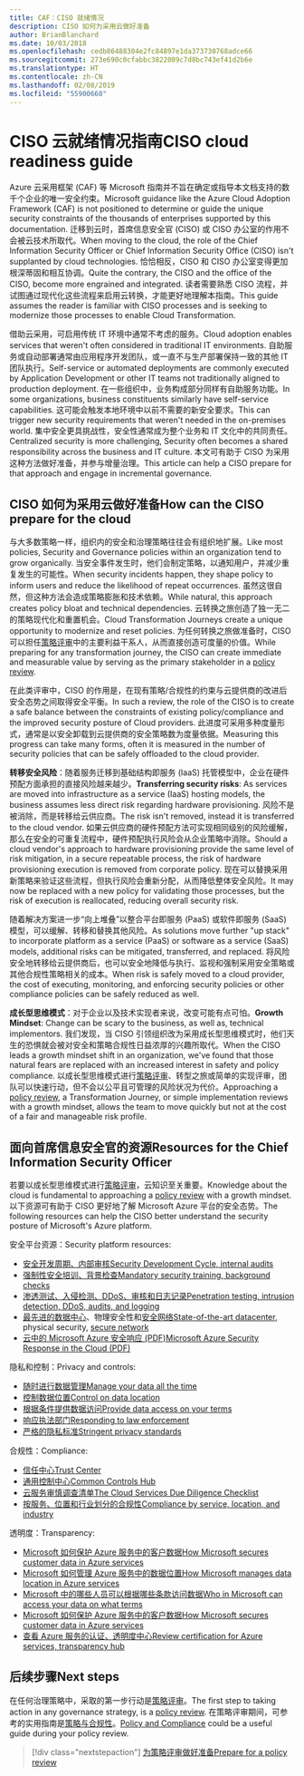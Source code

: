 ```yaml
---
title: CAF：CISO 就绪情况
description: CISO 如何为采用云做好准备
author: BrianBlanchard
ms.date: 10/03/2018
ms.openlocfilehash: cedb86488304e2fc84897e1da373730768adce66
ms.sourcegitcommit: 273e690c0cfabbc3822089c7d8bc743ef41d2b6e
ms.translationtype: HT
ms.contentlocale: zh-CN
ms.lasthandoff: 02/08/2019
ms.locfileid: "55900668"
---
```

# <a name="ciso-cloud-readiness-guide"></a><span data-ttu-id="7a7ca-103">CISO 云就绪情况指南</span><span class="sxs-lookup"><span data-stu-id="7a7ca-103">CISO cloud readiness guide</span></span>

<span data-ttu-id="7a7ca-104">Azure 云采用框架 (CAF) 等 Microsoft 指南并不旨在确定或指导本文档支持的数千个企业的唯一安全约束。</span><span class="sxs-lookup"><span data-stu-id="7a7ca-104">Microsoft guidance like the Azure Cloud Adoption Framework (CAF) is not positioned to determine or guide the unique security constraints of the thousands of enterprises supported by this documentation.</span></span> <span data-ttu-id="7a7ca-105">迁移到云时，首席信息安全官 (CISO) 或 CISO 办公室的作用不会被云技术所取代。</span><span class="sxs-lookup"><span data-stu-id="7a7ca-105">When moving to the cloud, the role of the Chief Information Security Officer or Chief Information Security Office (CISO) isn't supplanted by cloud technologies.</span></span> <span data-ttu-id="7a7ca-106">恰恰相反，CISO 和 CISO 办公室变得更加根深蒂固和相互协调。</span><span class="sxs-lookup"><span data-stu-id="7a7ca-106">Quite the contrary, the CISO and the office of the CISO, become more engrained and integrated.</span></span> <span data-ttu-id="7a7ca-107">读者需要熟悉 CISO 流程，并试图通过现代化这些流程来启用云转换，才能更好地理解本指南。</span><span class="sxs-lookup"><span data-stu-id="7a7ca-107">This guide assumes the reader is familiar with CISO processes and is seeking to modernize those processes to enable Cloud Transformation.</span></span>

<span data-ttu-id="7a7ca-108">借助云采用，可启用传统 IT 环境中通常不考虑的服务。</span><span class="sxs-lookup"><span data-stu-id="7a7ca-108">Cloud adoption enables services that weren't often considered in traditional IT environments.</span></span> <span data-ttu-id="7a7ca-109">自助服务或自动部署通常由应用程序开发团队，或一直不与生产部署保持一致的其他 IT 团队执行。</span><span class="sxs-lookup"><span data-stu-id="7a7ca-109">Self-service or automated deployments are commonly executed by Application Development or other IT teams not traditionally aligned to production deployment.</span></span> <span data-ttu-id="7a7ca-110">在一些组织中，业务构成部分同样有自助服务功能。</span><span class="sxs-lookup"><span data-stu-id="7a7ca-110">In some organizations, business constituents similarly have self-service capabilities.</span></span> <span data-ttu-id="7a7ca-111">这可能会触发本地环境中以前不需要的新安全要求。</span><span class="sxs-lookup"><span data-stu-id="7a7ca-111">This can trigger new security requirements that weren't needed in the on-premises world.</span></span> <span data-ttu-id="7a7ca-112">集中安全更具挑战性，安全性通常成为整个业务和 IT 文化中的共同责任。</span><span class="sxs-lookup"><span data-stu-id="7a7ca-112">Centralized security is more challenging, Security often becomes a shared responsibility across the business and IT culture.</span></span> <span data-ttu-id="7a7ca-113">本文可有助于 CISO 为采用这种方法做好准备，并参与增量治理。</span><span class="sxs-lookup"><span data-stu-id="7a7ca-113">This article can help a CISO prepare for that approach and engage in incremental governance.</span></span>

## <a name="how-can-the-ciso-prepare-for-the-cloud"></a><span data-ttu-id="7a7ca-114">CISO 如何为采用云做好准备</span><span class="sxs-lookup"><span data-stu-id="7a7ca-114">How can the CISO prepare for the cloud</span></span>

<span data-ttu-id="7a7ca-115">与大多数策略一样，组织内的安全和治理策略往往会有组织地扩展。</span><span class="sxs-lookup"><span data-stu-id="7a7ca-115">Like most policies, Security and Governance policies within an organization tend to grow organically.</span></span> <span data-ttu-id="7a7ca-116">当安全事件发生时，他们会制定策略，以通知用户，并减少重复发生的可能性。</span><span class="sxs-lookup"><span data-stu-id="7a7ca-116">When security incidents happen, they shape policy to inform users and reduce the likelihood of repeat occurrences.</span></span> <span data-ttu-id="7a7ca-117">虽然这很自然，但这种方法会造成策略膨胀和技术依赖。</span><span class="sxs-lookup"><span data-stu-id="7a7ca-117">While natural, this approach creates policy bloat and technical dependencies.</span></span> <span data-ttu-id="7a7ca-118">云转换之旅创造了独一无二的策略现代化和重置机会。</span><span class="sxs-lookup"><span data-stu-id="7a7ca-118">Cloud Transformation Journeys create a unique opportunity to modernize and reset policies.</span></span> <span data-ttu-id="7a7ca-119">为任何转换之旅做准备时，CISO 可以担任[策略评审](./what-is-a-cloud-policy-review.md)中的主要利益干系人，从而直接创造可度量的价值。</span><span class="sxs-lookup"><span data-stu-id="7a7ca-119">While preparing for any transformation journey, the CISO can create immediate and measurable value by serving as the primary stakeholder in a [policy review](./what-is-a-cloud-policy-review.md).</span></span>

<span data-ttu-id="7a7ca-120">在此类评审中，CISO 的作用是，在现有策略/合规性的约束与云提供商的改进后安全态势之间取得安全平衡。</span><span class="sxs-lookup"><span data-stu-id="7a7ca-120">In such a review, the role of the CISO is to create a safe balance between the constraints of existing policy/compliance and the improved security posture of Cloud providers.</span></span> <span data-ttu-id="7a7ca-121">此进度可采用多种度量形式，通常是以安全卸载到云提供商的安全策略数为度量依据。</span><span class="sxs-lookup"><span data-stu-id="7a7ca-121">Measuring this progress can take many forms, often it is measured in the number of security policies that can be safely offloaded to the cloud provider.</span></span>

<span data-ttu-id="7a7ca-122">**转移安全风险**：随着服务迁移到基础结构即服务 (IaaS) 托管模型中，企业在硬件预配方面承担的直接风险越来越少。</span><span class="sxs-lookup"><span data-stu-id="7a7ca-122">**Transferring security risks**: As services are moved into infrastructure as a service (IaaS) hosting models, the business assumes less direct risk regarding hardware provisioning.</span></span> <span data-ttu-id="7a7ca-123">风险不是被消除，而是转移给云供应商。</span><span class="sxs-lookup"><span data-stu-id="7a7ca-123">The risk isn't removed, instead it is transferred to the cloud vendor.</span></span> <span data-ttu-id="7a7ca-124">如果云供应商的硬件预配方法可实现相同级别的风险缓解，那么在安全的可重复流程中，硬件预配执行风险会从企业策略中消除。</span><span class="sxs-lookup"><span data-stu-id="7a7ca-124">Should a cloud vendor's approach to hardware provisioning provide the same level of risk mitigation, in a secure repeatable process, the risk of hardware provisioning execution is removed from corporate policy.</span></span> <span data-ttu-id="7a7ca-125">现在可以替换采用新策略来验证这些流程，但执行风险会重新分配，从而降低整体安全风险。</span><span class="sxs-lookup"><span data-stu-id="7a7ca-125">It may now be replaced with a new policy for validating those processes, but the risk of execution is reallocated, reducing overall security risk.</span></span>

<span data-ttu-id="7a7ca-126">随着解决方案进一步“向上堆叠”以整合平台即服务 (PaaS) 或软件即服务 (SaaS) 模型，可以缓解、转移和替换其他风险。</span><span class="sxs-lookup"><span data-stu-id="7a7ca-126">As solutions move further "up stack" to incorporate platform as a service (PaaS) or software as a service (SaaS) models, additional risks can be mitigated, transferred, and replaced.</span></span> <span data-ttu-id="7a7ca-127">将风险安全地转移给云提供商后，也可以安全地降低与执行、监视和强制采用安全策略或其他合规性策略相关的成本。</span><span class="sxs-lookup"><span data-stu-id="7a7ca-127">When risk is safely moved to a cloud provider, the cost of executing, monitoring, and enforcing security policies or other compliance policies can be safely reduced as well.</span></span>

<span data-ttu-id="7a7ca-128">**成长型思维模式**：对于企业以及技术实现者来说，改变可能有点可怕。</span><span class="sxs-lookup"><span data-stu-id="7a7ca-128">**Growth Mindset**: Change can be scary to the business, as well as, technical implementors.</span></span> <span data-ttu-id="7a7ca-129">我们发现，当 CISO 引领组织改为采用成长型思维模式时，他们天生的恐惧就会被对安全和策略合规性日益浓厚的兴趣所取代。</span><span class="sxs-lookup"><span data-stu-id="7a7ca-129">When the CISO leads a growth mindset shift in an organization, we've found that those natural fears are replaced with an increased interest in safety and policy compliance.</span></span> <span data-ttu-id="7a7ca-130">以成长型思维模式进行[策略评审](./what-is-a-cloud-policy-review.md)、转型之旅或简单的实现评审，团队可以快速行动，但不会以公平且可管理的风险状况为代价。</span><span class="sxs-lookup"><span data-stu-id="7a7ca-130">Approaching a [policy review](./what-is-a-cloud-policy-review.md), a Transformation Journey, or simple implementation reviews with a growth mindset, allows the team to move quickly but not at the cost of a fair and manageable risk profile.</span></span>

## <a name="resources-for-the-chief-information-security-officer"></a><span data-ttu-id="7a7ca-131">面向首席信息安全官的资源</span><span class="sxs-lookup"><span data-stu-id="7a7ca-131">Resources for the Chief Information Security Officer</span></span>

<span data-ttu-id="7a7ca-132">若要以成长型思维模式进行[策略评审](./what-is-a-cloud-policy-review.md)，云知识至关重要。</span><span class="sxs-lookup"><span data-stu-id="7a7ca-132">Knowledge about the cloud is fundamental to approaching a [policy review](./what-is-a-cloud-policy-review.md) with a growth mindset.</span></span> <span data-ttu-id="7a7ca-133">以下资源可有助于 CISO 更好地了解 Microsoft Azure 平台的安全态势。</span><span class="sxs-lookup"><span data-stu-id="7a7ca-133">The following resources can help the CISO better understand the security posture of Microsoft's Azure platform.</span></span>

<span data-ttu-id="7a7ca-134">安全平台资源：</span><span class="sxs-lookup"><span data-stu-id="7a7ca-134">Security platform resources:</span></span>

* [<span data-ttu-id="7a7ca-135">安全开发周期、内部审核</span><span class="sxs-lookup"><span data-stu-id="7a7ca-135">Security Development Cycle, internal audits</span></span>](https://www.microsoft.com/sdl/)
* [<span data-ttu-id="7a7ca-136">强制性安全培训、背景检查</span><span class="sxs-lookup"><span data-stu-id="7a7ca-136">Mandatory security training, background checks</span></span>](https://downloads.cloudsecurityalliance.org/star/self-assessment/StandardResponsetoRequestforInformationWindowsAzureSecurityPrivacy.docx)
* [<span data-ttu-id="7a7ca-137">渗透测试、入侵检测、DDoS、审核和日志记录</span><span class="sxs-lookup"><span data-stu-id="7a7ca-137">Penetration testing, intrusion detection, DDoS, audits, and logging</span></span>](https://www.microsoft.com/trustcenter/Security/AuditingAndLogging)
* <span data-ttu-id="7a7ca-138">[最先进的数据中心](https://www.microsoft.com/cloud-platform/global-datacenters)、物理安全性和[安全网络](/azure/security/security-network-overview)</span><span class="sxs-lookup"><span data-stu-id="7a7ca-138">[State-of-the-art datacenter](https://www.microsoft.com/cloud-platform/global-datacenters), physical security, [secure network](/azure/security/security-network-overview)</span></span>
* [<span data-ttu-id="7a7ca-139">云中的 Microsoft Azure 安全响应 (PDF)</span><span class="sxs-lookup"><span data-stu-id="7a7ca-139">Microsoft Azure Security Response in the Cloud (PDF)</span></span>](http://aka.ms/SecurityResponsePaper)

<span data-ttu-id="7a7ca-140">隐私和控制：</span><span class="sxs-lookup"><span data-stu-id="7a7ca-140">Privacy and controls:</span></span>

* [<span data-ttu-id="7a7ca-141">随时进行数据管理</span><span class="sxs-lookup"><span data-stu-id="7a7ca-141">Manage your data all the time</span></span>](https://www.microsoft.com/trustcenter/Privacy/You-own-your-data)
* [<span data-ttu-id="7a7ca-142">控制数据位置</span><span class="sxs-lookup"><span data-stu-id="7a7ca-142">Control on data location</span></span>](https://www.microsoft.com/trustcenter/Privacy/Where-your-data-is-located)
* [<span data-ttu-id="7a7ca-143">根据条件提供数据访问</span><span class="sxs-lookup"><span data-stu-id="7a7ca-143">Provide data access on your terms</span></span>](https://www.microsoft.com/trustcenter/Privacy/Who-can-access-your-data-and-on-what-terms)
* [<span data-ttu-id="7a7ca-144">响应执法部门</span><span class="sxs-lookup"><span data-stu-id="7a7ca-144">Responding to law enforcement</span></span>](https://www.microsoft.com/trustcenter/Privacy/Responding-to-govt-agency-requests-for-customer-data)
* [<span data-ttu-id="7a7ca-145">严格的隐私标准</span><span class="sxs-lookup"><span data-stu-id="7a7ca-145">Stringent privacy standards</span></span>](https://www.microsoft.com/TrustCenter/Privacy/We-set-and-adhere-to-stringent-standards)

<span data-ttu-id="7a7ca-146">合规性：</span><span class="sxs-lookup"><span data-stu-id="7a7ca-146">Compliance:</span></span>

* [<span data-ttu-id="7a7ca-147">信任中心</span><span class="sxs-lookup"><span data-stu-id="7a7ca-147">Trust Center</span></span>](https://www.microsoft.com/trustcenter/default.aspx)
* [<span data-ttu-id="7a7ca-148">通用控制中心</span><span class="sxs-lookup"><span data-stu-id="7a7ca-148">Common Controls Hub</span></span>](https://www.microsoft.com/trustcenter/Common-Controls-Hub)
* [<span data-ttu-id="7a7ca-149">云服务审慎调查清单</span><span class="sxs-lookup"><span data-stu-id="7a7ca-149">The Cloud Services Due Diligence Checklist</span></span>](https://www.microsoft.com/trustcenter/Compliance/Due-Diligence-Checklist)
* [<span data-ttu-id="7a7ca-150">按服务、位置和行业划分的合规性</span><span class="sxs-lookup"><span data-stu-id="7a7ca-150">Compliance by service, location, and industry</span></span>](https://www.microsoft.com/trustcenter/Compliance/default.aspx)

<span data-ttu-id="7a7ca-151">透明度：</span><span class="sxs-lookup"><span data-stu-id="7a7ca-151">Transparency:</span></span>

* [<span data-ttu-id="7a7ca-152">Microsoft 如何保护 Azure 服务中的客户数据</span><span class="sxs-lookup"><span data-stu-id="7a7ca-152">How Microsoft secures customer data in Azure services</span></span>](https://www.microsoft.com/trustcenter/Transparency/default.aspx)
* [<span data-ttu-id="7a7ca-153">Microsoft 如何管理 Azure 服务中的数据位置</span><span class="sxs-lookup"><span data-stu-id="7a7ca-153">How Microsoft manages data location in Azure services</span></span>](http://azuredatacentermap.azurewebsites.net/)
* [<span data-ttu-id="7a7ca-154">Microsoft 中的哪些人员可以根据哪些条款访问数据</span><span class="sxs-lookup"><span data-stu-id="7a7ca-154">Who in Microsoft can access your data on what terms</span></span>](https://www.microsoft.com/trustcenter/Privacy/Who-can-access-your-data-and-on-what-terms)
* [<span data-ttu-id="7a7ca-155">Microsoft 如何保护 Azure 服务中的客户数据</span><span class="sxs-lookup"><span data-stu-id="7a7ca-155">How Microsoft secures customer data in Azure services</span></span>](https://www.microsoft.com/trustcenter/Transparency/default.aspx)
* [<span data-ttu-id="7a7ca-156">查看 Azure 服务的认证、透明度中心</span><span class="sxs-lookup"><span data-stu-id="7a7ca-156">Review certification for Azure services, transparency hub</span></span>](https://www.microsoft.com/trustcenter/Compliance/default.aspx)

## <a name="next-steps"></a><span data-ttu-id="7a7ca-157">后续步骤</span><span class="sxs-lookup"><span data-stu-id="7a7ca-157">Next steps</span></span>

<span data-ttu-id="7a7ca-158">在任何治理策略中，采取的第一步行动是[策略评审](./what-is-a-cloud-policy-review.md)。</span><span class="sxs-lookup"><span data-stu-id="7a7ca-158">The first step to taking action in any governance strategy, is a [policy review](./what-is-a-cloud-policy-review.md).</span></span> <span data-ttu-id="7a7ca-159">在策略评审期间，可参考的实用指南是[策略与合规性](./overview.md)。</span><span class="sxs-lookup"><span data-stu-id="7a7ca-159">[Policy and Compliance](./overview.md) could be a useful guide during your policy review.</span></span>

> [!div class="nextstepaction"]
> [<span data-ttu-id="7a7ca-160">为策略评审做好准备</span><span class="sxs-lookup"><span data-stu-id="7a7ca-160">Prepare for a policy review</span></span>](./what-is-a-cloud-policy-review.md)